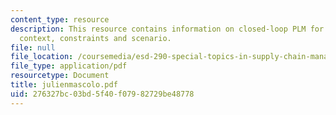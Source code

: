 ```yaml
---
content_type: resource
description: This resource contains information on closed-loop PLM for EOL of vehicles-
  context, constraints and scenario.
file: null
file_location: /coursemedia/esd-290-special-topics-in-supply-chain-management-spring-2005/276327bc03bd5f40f07982729be48778_julienmascolo.pdf
file_type: application/pdf
resourcetype: Document
title: julienmascolo.pdf
uid: 276327bc-03bd-5f40-f079-82729be48778
---
```

